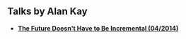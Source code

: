 Talks by Alan Kay
-----------------

* **[The Future Doesn't Have to Be Incremental (04/2014)](NonIncrementalFuture.md)**
